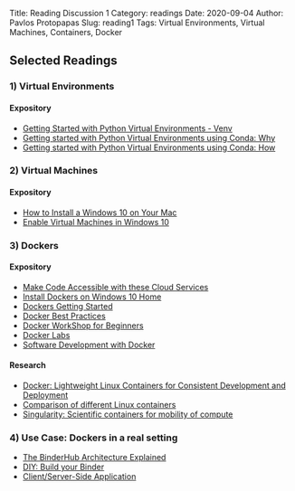 Title: Reading Discussion 1 
Category: readings
Date: 2020-09-04
Author: Pavlos Protopapas
Slug: reading1
Tags: Virtual Environments, Virtual Machines, Containers, Docker

## Selected Readings
### 1) Virtual Environments
#### Expository
- [Getting Started with Python Virtual Environments - Venv](https://towardsdatascience.com/virtual-environments-104c62d48c54)
- [Getting started with Python Virtual Environments using Conda: Why](https://towardsdatascience.com/getting-started-with-python-environments-using-conda-32e9f2779307)
- [Getting started with Python Virtual Environments using Conda: How](https://heartbeat.fritz.ai/creating-python-virtual-environments-with-conda-why-and-how-180ebd02d1db)

### 2) Virtual Machines
#### Expository
- [How to Install a Windows 10 on Your Mac](https://towardsdatascience.com/how-to-install-a-free-windows-virtual-machine-on-your-mac-bf7cbc05888e)
- [Enable Virtual Machines in Windows 10](https://docs.microsoft.com/en-us/virtualization/hyper-v-on-windows/quick-start/enable-hyper-v)

### 3) Dockers
#### Expository
- [Make Code Accessible with these Cloud Services](https://www.nature.com/articles/d41586-019-03366-x)
- [Install Dockers on Windows 10 Home](https://docs.docker.com/docker-for-windows/install-windows-home/)
- [Dockers Getting Started](https://github.com/docker/getting-started)
- [Docker Best Practices](https://www.docker.com/blog/intro-guide-to-dockerfile-best-practices/)
- [Docker WorkShop for Beginners](https://github.com/collabnix/dockerlabs/blob/master/workshop/docker/README.md)
- [Docker Labs](https://github.com/collabnix/dockerlabs)
- [Software Development with Docker](http://dockerlabs.collabnix.com/docker/Docker_VIT_Intro/Docker_VIT_Intro.html)

#### Research
- [Docker: Lightweight Linux Containers for Consistent Development and
Deployment](https://www.seltzer.com/margo/teaching/CS508.19/papers/merkel14.pdf)
- [Comparison of different Linux containers](https://ieeexplore-ieee-org.ezp-prod1.hul.harvard.edu/abstract/document/8075934)
- [Singularity: Scientific containers for mobility of compute](https://journals.plos.org/plosone/article?id=10.1371/journal.pone.0177459)

### 4) Use Case: Dockers in a real setting
- [The BinderHub Architecture Explained](https://binderhub.readthedocs.io/en/latest/overview.html)
- [DIY: Build your Binder](https://mybinder.readthedocs.io/en/latest/introduction.html)
- [Client/Server-Side Application](https://medium.com/free-code-camp/a-beginners-guide-to-docker-how-to-create-a-client-server-side-with-docker-compose-12c8cf0ae0aa)